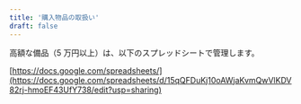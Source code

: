 ```yaml
---
title: '購入物品の取扱い'
draft: false
---
```


高額な備品（5 万円以上）は、以下のスプレッドシートで管理します。

[https://docs.google.com/spreadsheets/](https://docs.google.com/spreadsheets/d/15qQFDuKj10oAWjaKvmQwVlKDV82rj-hmoEF43UfY738/edit?usp=sharing)
